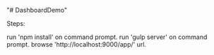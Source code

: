 "# DashboardDemo" 

Steps: 

run 'npm install' on command prompt.
run 'gulp server' on command prompt.
browse 'http://localhost:9000/app/' url.